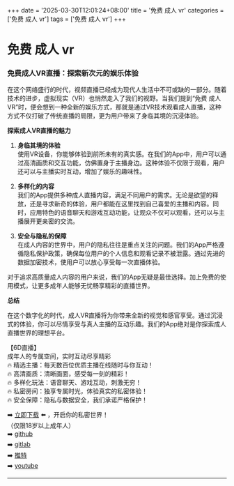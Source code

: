 +++
date = '2025-03-30T12:01:24+08:00'
title = '免费 成人 vr'
categories = ['免费 成人 vr']
tags = ['免费 成人 vr']
+++

# 免费 成人 vr

### 免费成人VR直播：探索新次元的娱乐体验

在这个网络盛行的时代，视频直播已经成为现代人生活中不可或缺的一部分。随着技术的进步，虚拟现实（VR）也悄然走入了我们的视野。当我们提到“免费 成人 VR”时，便会想到一种全新的娱乐方式，那就是通过VR技术观看成人直播，这种方式不仅打破了传统直播的局限，更为用户带来了身临其境的沉浸体验。

**探索成人VR直播的魅力**

1. **身临其境的体验**  
   使用VR设备，你能够体验到前所未有的真实感。在我们的App中，用户可以通过高清画质和交互功能，仿佛置身于主播身边。这种体验不仅限于观看，用户还可以与主播实时互动，增加了娱乐的趣味性。

2. **多样化的内容**  
   我们的App提供多种成人直播内容，满足不同用户的需求。无论是欲望的释放，还是寻求新奇的体验，用户都能在这里找到自己喜爱的主播和内容。同时，应用特色的语音聊天和游戏互动功能，让观众不仅可以观看，还可以与主播展开更亲密的交流。

3. **安全与隐私的保障**  
   在成人内容的世界中，用户的隐私往往是重点关注的问题。我们的App严格遵循隐私保护政策，确保每位用户的个人信息和观看记录不被泄露。通过先进的数据加密技术，使用户可以放心享受每一次直播体验。

对于追求高质量成人内容的用户来说，我们的App无疑是最佳选择。加上免费的使用模式，让更多成年人能够无忧畅享精彩的直播世界。

**总结**

在这个数字化的时代，成人VR直播将为你带来全新的视觉和感官享受。通过沉浸式的体验，你可以尽情享受与真人主播的互动乐趣。我们的App绝对是你探索成人直播世界的理想平台。

【6D直播】  
成年人的专属空间，实时互动尽享精彩  
🔥 精选主播：每天数百位优质主播在线随时与你互动！  
🔥 高清画质：清晰画面，感受每一刻的精彩！  
🔥 多样化玩法：语音聊天、游戏互动，刺激无穷！  
🔥 私密房间：独享专属时光，体验真实的私密体验！  
🔥 安全保障：隐私与数据安全，我们承诺严格保护！

➡️ [立即下载](https://down123.s3.ap-east-1.amazonaws.com/down/down.html?channelCode=blog) ⬅️ ，开启你的私密世界！  
（仅限18岁以上成年人）  
➡️ [github](https://aldult-live.github.io/)  
➡️ [gitlab](https://seo-09598d.gitlab.io/)  
➡️ [推特](https://x.com/wegame33)  
➡️ [youtube](https://www.youtube.com/@6Dlive)  

---
